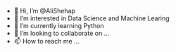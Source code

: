 - 👋 Hi, I’m @AliShehap
- 👀 I’m interested in Data Science and Machine Learing 
- 🌱 I’m currently learning Python
- 💞️ I’m looking to collaborate on ...
- 📫 How to reach me ...

<!---
AliShehap/AliShehap is a ✨ special ✨ repository because its `README.md` (this file) appears on your GitHub profile.
You can click the Preview link to take a look at your changes.
--->

